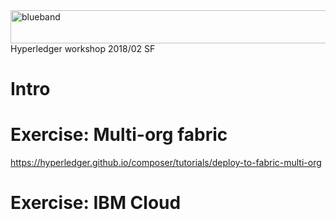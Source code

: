 <img src="https://farm5.staticflickr.com/4503/37148677233_71edc5a37b_o.png" width="1041" height="53" alt="blueband">
Hyperledger workshop 2018/02 SF

# Intro

# Exercise: Multi-org fabric
https://hyperledger.github.io/composer/tutorials/deploy-to-fabric-multi-org

# Exercise: IBM Cloud
